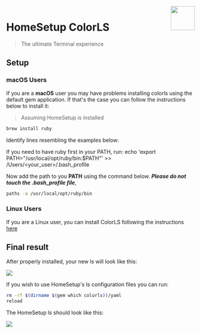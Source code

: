 <img src="https://iili.io/HvtxC1S.png" width="64" height="64" align="right" />

# HomeSetup ColorLS
>
> The ultimate Terminal experience

## Setup

### macOS Users

If you are a **macOS** user you may have problems installing colorls using the default gem application. If that's the
case you can follow the instructions below to install it:

> Assuming HomeSetup is installed

```bash
brew install ruby
```

Identify lines resembling the examples below:

  If you need to have ruby first in your PATH, run:
  echo 'export PATH="/usr/local/opt/ruby/bin:$PATH"' >> /Users/<your_user>/.bash_profile

Now add the path to you **PATH** using the command below. **_Please do not touch the .bash_profile file_**,

```bash
paths -a /usr/local/opt/ruby/bin
```

### Linux Users

If you are a Linux user, you can install ColorLS following the instructions [here](https://github.com/athityakumar/colorls?tab=readme-ov-file#installation)

## Final result

After properly installed, your new ls will look like this:

<img src="https://user-images.githubusercontent.com/19269206/234581461-1e1fdd90-a362-4cea-ab82-5ca360746be8.png" />

If you wish to use HomeSetup's ls configuration files you can run:

```bash
rm -rf $(dirname $(gem which colorls))/yaml
reload
```

The HomeSetup ls should look like this:

<img src="https://iili.io/JAgg3RR.png" />
